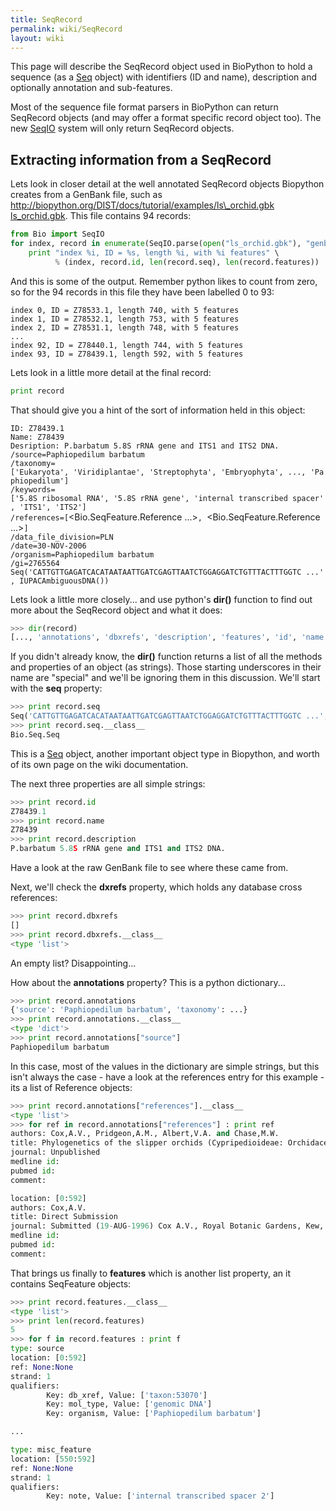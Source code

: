 ```yaml
---
title: SeqRecord
permalink: wiki/SeqRecord
layout: wiki
---
```


This page will describe the SeqRecord object used in BioPython to hold a
sequence (as a [Seq](Seq "wikilink") object) with identifiers (ID and
name), description and optionally annotation and sub-features.

Most of the sequence file format parsers in BioPython can return
SeqRecord objects (and may offer a format specific record object too).
The new [SeqIO](SeqIO "wikilink") system will only return SeqRecord
objects.

Extracting information from a SeqRecord
---------------------------------------

Lets look in closer detail at the well annotated SeqRecord objects
Biopython creates from a GenBank file, such as
[http://biopython.org/DIST/docs/tutorial/examples/ls\_orchid.gbk
ls\_orchid.gbk](http://biopython.org/DIST/docs/tutorial/examples/ls_orchid.gbk_ls_orchid.gbk "wikilink").
This file contains 94 records:

``` python
from Bio import SeqIO
for index, record in enumerate(SeqIO.parse(open("ls_orchid.gbk"), "genbank")) :
    print "index %i, ID = %s, length %i, with %i features" \
          % (index, record.id, len(record.seq), len(record.features))
```

And this is some of the output. Remember python likes to count from
zero, so for the 94 records in this file they have been labelled 0 to
93:

`index 0, ID = Z78533.1, length 740, with 5 features`  
`index 1, ID = Z78532.1, length 753, with 5 features`  
`index 2, ID = Z78531.1, length 748, with 5 features`  
`...`  
`index 92, ID = Z78440.1, length 744, with 5 features`  
`index 93, ID = Z78439.1, length 592, with 5 features`

Lets look in a little more detail at the final record:

``` python
print record
```

That should give you a hint of the sort of information held in this
object:

`ID: Z78439.1`  
`Name: Z78439`  
`Desription: P.barbatum 5.8S rRNA gene and ITS1 and ITS2 DNA.`  
`/source=Paphiopedilum barbatum`  
`/taxonomy=['Eukaryota', 'Viridiplantae', 'Streptophyta', 'Embryophyta', ..., 'Paphiopedilum']`  
`/keywords=['5.8S ribosomal RNA', '5.8S rRNA gene', 'internal transcribed spacer', 'ITS1', 'ITS2']`  
`/references=[`<Bio.SeqFeature.Reference ...>`, `<Bio.SeqFeature.Reference ...>`]`  
`/data_file_division=PLN`  
`/date=30-NOV-2006`  
`/organism=Paphiopedilum barbatum`  
`/gi=2765564`  
`Seq('CATTGTTGAGATCACATAATAATTGATCGAGTTAATCTGGAGGATCTGTTTACTTTGGTC ...', IUPACAmbiguousDNA())`

Lets look a little more closely... and use python's **dir()** function
to find out more about the SeqRecord object and what it does:

``` python
>>> dir(record)
[..., 'annotations', 'dbxrefs', 'description', 'features', 'id', 'name', 'seq']
```

If you didn't already know, the **dir()** function returns a list of all
the methods and properties of an object (as strings). Those starting
underscores in their name are "special" and we'll be ignoring them in
this discussion. We'll start with the **seq** property:

``` python
>>> print record.seq
Seq('CATTGTTGAGATCACATAATAATTGATCGAGTTAATCTGGAGGATCTGTTTACTTTGGTC ...', IUPACAmbiguousDNA())
>>> print record.seq.__class__
Bio.Seq.Seq
```

This is a [Seq](Seq "wikilink") object, another important object type in
Biopython, and worth of its own page on the wiki documentation.

The next three properties are all simple strings:

``` python
>>> print record.id
Z78439.1
>>> print record.name
Z78439
>>> print record.description
P.barbatum 5.8S rRNA gene and ITS1 and ITS2 DNA.
```

Have a look at the raw GenBank file to see where these came from.

Next, we'll check the **dxrefs** property, which holds any database
cross references:

``` python
>>> print record.dbxrefs
[]
>>> print record.dbxrefs.__class__
<type 'list'>
```

An empty list? Disappointing...

How about the **annotations** property? This is a python dictionary...

``` python
>>> print record.annotations
{'source': 'Paphiopedilum barbatum', 'taxonomy': ...}
>>> print record.annotations.__class__
<type 'dict'>
>>> print record.annotations["source"]
Paphiopedilum barbatum
```

In this case, most of the values in the dictionary are simple strings,
but this isn't always the case - have a look at the references entry for
this example - its a list of Reference objects:

``` python
>>> print record.annotations["references"].__class__
<type 'list'>
>>> for ref in record.annotations["references"] : print ref
authors: Cox,A.V., Pridgeon,A.M., Albert,V.A. and Chase,M.W.
title: Phylogenetics of the slipper orchids (Cypripedioideae: Orchidaceae): nuclear rDNA ITS sequences
journal: Unpublished
medline id:
pubmed id:
comment:

location: [0:592]
authors: Cox,A.V.
title: Direct Submission
journal: Submitted (19-AUG-1996) Cox A.V., Royal Botanic Gardens, Kew, Richmond, Surrey TW9 3AB, UK
medline id:
pubmed id:
comment:
```

That brings us finally to **features** which is another list property,
an it contains SeqFeature objects:

``` python
>>> print record.features.__class__
<type 'list'>
>>> print len(record.features)
5
>>> for f in record.features : print f
type: source
location: [0:592]
ref: None:None
strand: 1
qualifiers:
        Key: db_xref, Value: ['taxon:53070']
        Key: mol_type, Value: ['genomic DNA']
        Key: organism, Value: ['Paphiopedilum barbatum']

...

type: misc_feature
location: [550:592]
ref: None:None
strand: 1
qualifiers:
        Key: note, Value: ['internal transcribed spacer 2']
```
